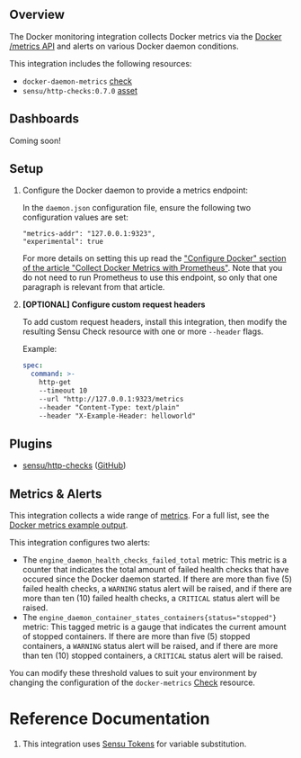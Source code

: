 ## Overview

<!-- Sensu Integration description; supports markdown -->

The Docker monitoring integration collects Docker metrics via the [Docker /metrics API] and alerts on various Docker daemon conditions.

[Docker /metrics API]: https://docs.docker.com/config/daemon/prometheus/

<!-- Provide a high level overview of the integration contents (e.g. checks, filters, mutators, handlers, assets, etc) -->

This integration includes the following resources:

* `docker-daemon-metrics` [check]
* `sensu/http-checks:0.7.0` [asset]

## Dashboards

<!-- List of compatible dashboards w/ screenshots (supports png, jpeg, and gif images; relative paths only; e.g. `![](img/dashboard-1.png)` )-->

<!-- This integration is compatible with the [{{dashboard_name}}][{{dashboard_link}}] (included w/ [Sensu Plus][sensu-plus]). -->

<!-- ![](img/dashboard.png) -->

Coming soon!

## Setup

<!-- Sensu Integration setup instructions, including Sensu agent configuration and external component configuration -->
<!-- EXAMPLE: what configuration (if any) is required in a third-party service to enable monitoring? -->

1. Configure the Docker daemon to provide a metrics endpoint:

   In the `daemon.json` configuration file, ensure the following two configuration values are set:

   ```
   "metrics-addr": "127.0.0.1:9323",
   "experimental": true
   ```

   For more details on setting this up read the ["Configure Docker" section of the article "Collect Docker Metrics with Prometheus"](https://docs.docker.com/config/daemon/prometheus/#configure-docker). Note that you do not need to run Prometheus to use this endpoint, so only that one paragraph is relevant from that article.

1. **[OPTIONAL] Configure custom request headers**

   To add custom request headers, install this integration, then modify the resulting Sensu Check resource with one or more `--header` flags.

   Example:

   ```yaml
   spec:
     command: >-
       http-get
       --timeout 10
       --url "http://127.0.0.1:9323/metrics
       --header "Content-Type: text/plain"
       --header "X-Example-Header: helloworld"
   ```

## Plugins

<!-- Links to any Sensu Integration dependencies (i.e. Sensu Plugins) -->

- [sensu/http-checks][http-checks-bonsai] ([GitHub][http-checks-github])

## Metrics & Alerts

<!-- List of all metrics or events collected by this integration. -->

This integration collects a wide range of [metrics]. For a full list, see the [Docker metrics example output](https://gist.github.com/thoward/18ef24dede9203361d33b3da5beb9305).

This integration configures two alerts:

- The `engine_daemon_health_checks_failed_total` metric: This metric is a counter that indicates the total amount of failed health checks that have occured since the Docker daemon started. If there are more than five (5) failed health checks, a `WARNING` status alert will be raised, and if there are more than ten (10) failed health checks, a `CRITICAL` status alert will be raised.
- The `engine_daemon_container_states_containers{status="stopped"}` metric: This tagged metric is a gauge that indicates the current amount of stopped containers. If there are more than five (5) stopped containers, a `WARNING` status alert will be raised, and if there are more than ten (10) stopped containers, a `CRITICAL` status alert will be raised.

You can modify these threshold values to suit your environment by changing the configuration of the `docker-metrics` [Check] resource.

# Reference Documentation

<!-- Please provide links to any relevant reference documentation to help users learn more and/or troubleshoot this integration; specifically including any third-party software documentation. -->

1. This integration uses [Sensu Tokens][tokens] for variable substitution.

<!-- Links -->
[entity]: https://docs.sensu.io/sensu-go/latest/observability-pipeline/observe-entities/entities/
[check]: https://docs.sensu.io/sensu-go/latest/observability-pipeline/observe-schedule/checks/
[asset]: https://docs.sensu.io/sensu-go/latest/plugins/assets/
[subscription]: https://docs.sensu.io/sensu-go/latest/observability-pipeline/observe-schedule/subscriptions/
[subscriptions]: https://docs.sensu.io/sensu-go/latest/observability-pipeline/observe-schedule/subscriptions/
[agents]: https://docs.sensu.io/sensu-go/latest/observability-pipeline/observe-schedule/agent/
[annotation]: https://docs.sensu.io/sensu-go/latest/observability-pipeline/observe-schedule/agent/#general-configuration-flags
[plugins]: https://docs.sensu.io/sensu-go/latest/plugins/
[metrics]: https://docs.sensu.io/sensu-go/latest/observability-pipeline/observe-schedule/metrics/
[handler]: https://docs.sensu.io/sensu-go/latest/observability-pipeline/observe-process/handlers/
[pipeline]: https://docs.sensu.io/sensu-go/latest/observability-pipeline/observe-process/pipelines/
[secret]: https://docs.sensu.io/sensu-go/latest/operations/manage-secrets/secrets/
[secrets]: https://docs.sensu.io/sensu-go/latest/operations/manage-secrets/secrets/
[tokens]: https://docs.sensu.io/sensu-go/latest/observability-pipeline/observe-schedule/tokens/
[sensu-plus]: https://sensu.io/features/analytics
[http-checks-bonsai]: https://bonsai.sensu.io/assets/sensu/http-checks
[http-checks-github]: https://github.com/sensu/http-checks
